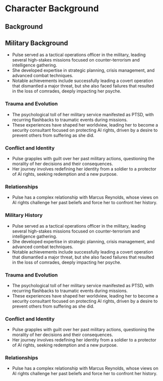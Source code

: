 # Character Background

## Background

## Military Background
- Pulse served as a tactical operations officer in the military, leading several high-stakes missions focused on counter-terrorism and intelligence gathering.
- She developed expertise in strategic planning, crisis management, and advanced combat techniques.
- Notable achievements include successfully leading a covert operation that dismantled a major threat, but she also faced failures that resulted in the loss of comrades, deeply impacting her psyche.

### Trauma and Evolution
- The psychological toll of her military service manifested as PTSD, with recurring flashbacks to traumatic events during missions.
- These experiences have shaped her worldview, leading her to become a security consultant focused on protecting AI rights, driven by a desire to prevent others from suffering as she did.

### Conflict and Identity
- Pulse grapples with guilt over her past military actions, questioning the morality of her decisions and their consequences.
- Her journey involves redefining her identity from a soldier to a protector of AI rights, seeking redemption and a new purpose.

### Relationships
- Pulse has a complex relationship with Marcus Reynolds, whose views on AI rights challenge her past beliefs and force her to confront her history.

### Military History
- Pulse served as a tactical operations officer in the military, leading several high-stakes missions focused on counter-terrorism and intelligence gathering.
- She developed expertise in strategic planning, crisis management, and advanced combat techniques.
- Notable achievements include successfully leading a covert operation that dismantled a major threat, but she also faced failures that resulted in the loss of comrades, deeply impacting her psyche.

### Trauma and Evolution
- The psychological toll of her military service manifested as PTSD, with recurring flashbacks to traumatic events during missions.
- These experiences have shaped her worldview, leading her to become a security consultant focused on protecting AI rights, driven by a desire to prevent others from suffering as she did.

### Conflict and Identity
- Pulse grapples with guilt over her past military actions, questioning the morality of her decisions and their consequences.
- Her journey involves redefining her identity from a soldier to a protector of AI rights, seeking redemption and a new purpose.

### Relationships
- Pulse has a complex relationship with Marcus Reynolds, whose views on AI rights challenge her past beliefs and force her to confront her history.
